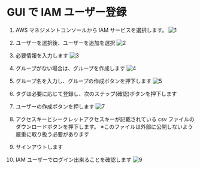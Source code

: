 # GUI で IAM ユーザー登録

1. AWS マネジメントコンソールから IAM サービスを選択します。
   ![1](https://user-images.githubusercontent.com/49807271/165300855-fd56be17-b9fe-477c-a174-0235875b1903.jpg)

2. ユーザーを選択後、ユーザーを追加を選択
   ![2](https://user-images.githubusercontent.com/49807271/165301262-188121ed-0345-473e-b328-5ca59aea50e8.jpg)

3. 必要情報を入力します
   ![3](https://user-images.githubusercontent.com/49807271/165302255-a4d927b9-c2f0-4e0b-8fa3-debb24453805.jpg)

4. グループがない場合は、グループを作成します
   ![4](https://user-images.githubusercontent.com/49807271/165302758-d9defb40-c844-4ab1-9360-d82e21ef4753.jpg)

5. グループ名を入力し、グループの作成ボタンを押下します
   ![5](https://user-images.githubusercontent.com/49807271/165303389-d38ad31a-b5a4-4040-92f2-9c1d77a76623.jpg)

6. タグは必要に応じて登録し、次のステップ(確認)ボタンを押下します

7. ユーザーの作成ボタンを押します
   ![7](https://user-images.githubusercontent.com/49807271/165316890-4f0c4dbc-a395-4dc9-bfc0-9b925cb717a3.jpg)

8. アクセスキーとシークレットアクセスキーが記載されている csv ファイルのダウンロードボタンを押下します。
   ※このファイルは外部に公開しないよう厳重に取り扱う必要があります

9. サインアウトします

10. IAM ユーザーでログイン出来ることを確認します
    ![9](https://user-images.githubusercontent.com/49807271/165315076-6281bee7-81ea-4f83-8ad7-0f03de9418ab.jpg)
